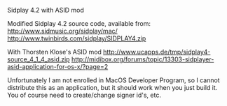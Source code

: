 Sidplay 4.2 with ASID mod

Modified Sidplay 4.2 source code, available from:
http://www.sidmusic.org/sidplay/mac/
http://www.twinbirds.com/sidplay/SIDPLAY4.zip

With Thorsten Klose's ASID mod
http://www.ucapps.de/tmp/sidplay4-source_4_1_4_asid.zip
http://midibox.org/forums/topic/13303-sidplayer-asid-application-for-os-x/?page=2

Unfortunately I am not enrolled in MacOS Developer Program, so I cannot distribute this as an application, but it should work when you just build it. You of course need to create/change signer id's, etc.